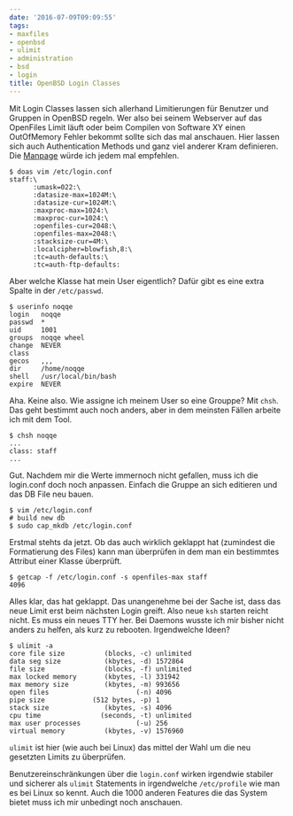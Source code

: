 ```yaml
---
date: '2016-07-09T09:09:55'
tags:
- maxfiles
- openbsd
- ulimit
- administration
- bsd
- login
title: OpenBSD Login Classes
---
```


Mit Login Classes lassen sich allerhand Limitierungen für Benutzer und
Gruppen in OpenBSD regeln. Wer also bei seinem Webserver auf das OpenFiles
Limit läuft oder beim Compilen von Software XY einen OutOfMemory Fehler
bekommt sollte sich das mal anschauen. Hier lassen sich auch Authentication
Methods und ganz viel anderer Kram definieren. Die
[Manpage](http://man.openbsd.org/OpenBSD-current/man5/login.conf.5) würde
ich jedem mal empfehlen.

```
$ doas vim /etc/login.conf
staff:\
      :umask=022:\
      :datasize-max=1024M:\
      :datasize-cur=1024M:\
      :maxproc-max=1024:\
      :maxproc-cur=1024:\
      :openfiles-cur=2048:\
      :openfiles-max=2048:\
      :stacksize-cur=4M:\
      :localcipher=blowfish,8:\
      :tc=auth-defaults:\
      :tc=auth-ftp-defaults:
```

Aber welche Klasse hat mein User eigentlich? Dafür gibt es eine extra
Spalte in der `/etc/passwd`.

    $ userinfo noqqe
    login   noqqe
    passwd  *
    uid     1001
    groups  noqqe wheel
    change  NEVER
    class
    gecos   ,,,
    dir     /home/noqqe
    shell   /usr/local/bin/bash
    expire  NEVER

Aha. Keine also. Wie assigne ich meinem User so eine Grouppe? Mit `chsh`.
Das geht bestimmt auch noch anders, aber in dem meinsten Fällen arbeite ich
mit dem Tool.

    $ chsh noqqe
    ...
    class: staff
    ...

Gut. Nachdem mir die Werte immernoch nicht gefallen, muss ich die
login.conf doch noch anpassen. Einfach die Gruppe an sich editieren und das
DB File neu bauen.

    $ vim /etc/login.conf
    # build new db
    $ sudo cap_mkdb /etc/login.conf

Erstmal stehts da jetzt. Ob das auch wirklich geklappt hat (zumindest die
Formatierung des Files) kann man überprüfen in dem man ein bestimmtes
Attribut einer Klasse überprüft.

    $ getcap -f /etc/login.conf -s openfiles-max staff
    4096

Alles klar, das hat geklappt. Das unangenehme bei der Sache ist, dass das
neue Limit erst beim nächsten Login greift. Also neue `ksh` starten reicht
nicht. Es muss ein neues TTY her. Bei Daemons wusste ich mir bisher nicht
anders zu helfen, als kurz zu rebooten. Irgendwelche Ideen?

    $ ulimit -a
    core file size          (blocks, -c) unlimited
    data seg size           (kbytes, -d) 1572864
    file size               (blocks, -f) unlimited
    max locked memory       (kbytes, -l) 331942
    max memory size         (kbytes, -m) 993656
    open files                      (-n) 4096
    pipe size            (512 bytes, -p) 1
    stack size              (kbytes, -s) 4096
    cpu time               (seconds, -t) unlimited
    max user processes              (-u) 256
    virtual memory          (kbytes, -v) 1576960

`ulimit` ist hier (wie auch bei Linux) das mittel der Wahl um die neu
gesetzten Limits zu überprüfen.

Benutzereinschränkungen über die `login.conf` wirken irgendwie stabiler und
sicherer als `ulimit` Statements in irgendwelche `/etc/profile` wie man es
bei Linux so kennt. Auch die 1000 anderen Features die das System bietet
muss ich mir unbedingt noch anschauen.
